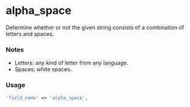 # alpha_space

Determine whether or not the given string consists of a combination of letters and spaces.

### Notes

* Letters: any kind of letter from any language.
* Spaces: white spaces.

### Usage

```php
'field_name' => 'alpha_space',
```
